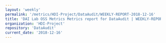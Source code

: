 ```yaml
---
layout: 'weekly'
permalink: '/metrics/HDI-Project/DataAudit/WEEKLY-REPORT-2018-12-16'
title: 'DAI Lab OSS Metrics Metrics report for DataAudit | WEEKLY-REPORT-2018-12-16'
organization: 'HDI-Project'
repository: 'DataAudit'
current_date: '2018-12-16'
---
```

